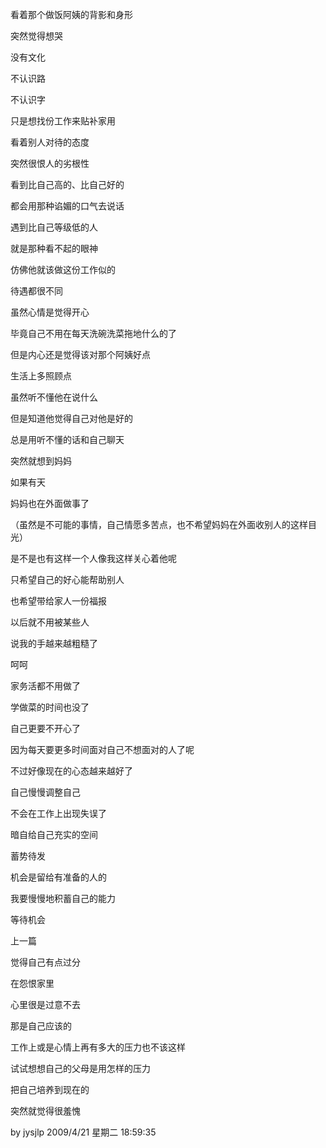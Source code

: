 看着那个做饭阿姨的背影和身形

突然觉得想哭

没有文化

不认识路

不认识字

只是想找份工作来贴补家用

看着别人对待的态度

突然很恨人的劣根性

看到比自己高的、比自己好的

都会用那种谄媚的口气去说话

遇到比自己等级低的人

就是那种看不起的眼神

仿佛他就该做这份工作似的

待遇都很不同

虽然心情是觉得开心

毕竟自己不用在每天洗碗洗菜拖地什么的了

但是内心还是觉得该对那个阿姨好点

生活上多照顾点

虽然听不懂他在说什么

但是知道他觉得自己对他是好的

总是用听不懂的话和自己聊天

突然就想到妈妈

如果有天

妈妈也在外面做事了

（虽然是不可能的事情，自己情愿多苦点，也不希望妈妈在外面收别人的这样目光）

是不是也有这样一个人像我这样关心着他呢

只希望自己的好心能帮助别人

也希望带给家人一份福报

以后就不用被某些人

说我的手越来越粗糙了

呵呵

家务活都不用做了

学做菜的时间也没了

自己更要不开心了

因为每天要更多时间面对自己不想面对的人了呢

不过好像现在的心态越来越好了

自己慢慢调整自己

不会在工作上出现失误了

暗自给自己充实的空间

蓄势待发

机会是留给有准备的人的

我要慢慢地积蓄自己的能力

等待机会

上一篇

觉得自己有点过分

在怨恨家里

心里很是过意不去

那是自己应该的

工作上或是心情上再有多大的压力也不该这样

试试想想自己的父母是用怎样的压力

把自己培养到现在的

突然就觉得很羞愧

by jysjlp 2009/4/21 星期二 18:59:35
<!-- ##{"timestamp":1240311575}## -->